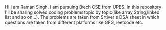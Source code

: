 Hi I am Raman Singh.
I am pursuing Btech CSE from UPES.
In this repository I'll be sharing solved coding problems topic by topic(like array,String,linked list and so on...).
The problems are taken from Srtiver's DSA sheet in which questions are taken from different platforms like GFG, leetcode etc.
